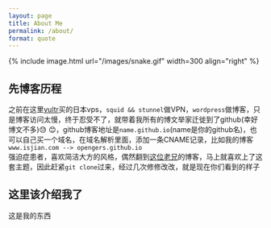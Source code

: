 ```yaml
---
layout: page
title: About Me
permalink: /about/
format: quote
---
```


{% include image.html url="/images/snake.gif" width=300 align="right" %}

## 先博客历程   
之前在这里[vultr](https://www.vultr.com)买的日本vps，`squid && stunnel`做VPN，`wordpress`做博客，只是博客访问太慢，终于忍受不了，就带着我所有的博文举家迁徙到了github(幸好博文不多):sweat: :blush:，github博客地址是`name.github.io`(name是你的github名)，也可以自己买一个域名，在域名解析里面，添加一条CNAME记录，比如我的博客`www.isjian.com --> opengers.github.io`  
强迫症患者，喜欢简洁大方的风格，偶然翻到[这位老兄](http://svmiller.com/)的博客，马上就喜欢上了这套主题，因此赶紧`git clone`过来，经过几次修修改改，就是现在你们看到的样子

## 这里该介绍我了  
这是我的东西
